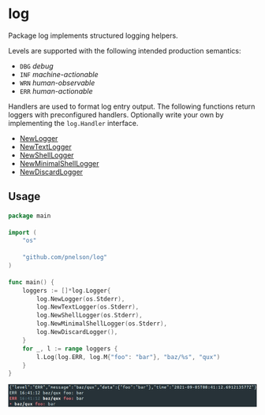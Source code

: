 # log

Package log implements structured logging helpers.

Levels are supported with the following intended production semantics:

- `DBG` *debug*
- `INF` *machine-actionable*
- `WRN` *human-observable*
- `ERR` *human-actionable*

Handlers are used to format log entry output. The following functions return
loggers with preconfigured handlers. Optionally write your own by implementing
the `log.Handler` interface.

- [NewLogger](https://pkg.go.dev/github.com/pnelson/log#NewLogger)
- [NewTextLogger](https://pkg.go.dev/github.com/pnelson/log#NewTextLogger)
- [NewShellLogger](https://pkg.go.dev/github.com/pnelson/log#NewShellLogger)
- [NewMinimalShellLogger](https://pkg.go.dev/github.com/pnelson/log#NewMinimalShellLogger)
- [NewDiscardLogger](https://pkg.go.dev/github.com/pnelson/log#NewDiscardLogger)

## Usage

```go
package main

import (
	"os"

	"github.com/pnelson/log"
)

func main() {
	loggers := []*log.Logger{
		log.NewLogger(os.Stderr),
		log.NewTextLogger(os.Stderr),
		log.NewShellLogger(os.Stderr),
		log.NewMinimalShellLogger(os.Stderr),
		log.NewDiscardLogger(),
	}
	for _, l := range loggers {
		l.Log(log.ERR, log.M{"foo": "bar"}, "baz/%s", "qux")
	}
}
```

![Usage Output](docs/output.jpg)
